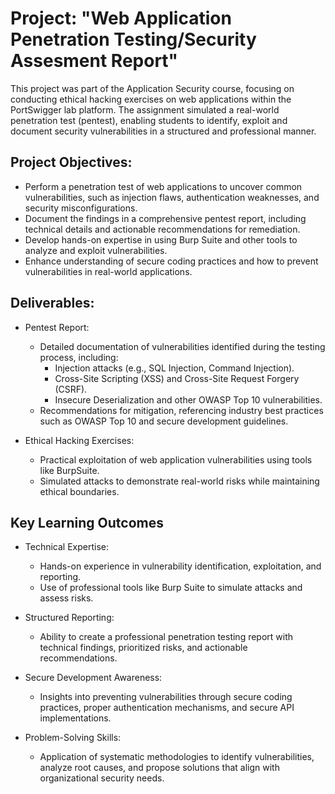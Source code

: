 # Project: "Web Application Penetration Testing/Security Assesment Report"

This project was part of the Application Security course, focusing on conducting ethical hacking exercises on web applications within the PortSwigger lab platform. The assignment simulated a real-world penetration test (pentest), enabling students to identify, exploit and document security vulnerabilities in a structured and professional manner.

## Project Objectives: 
- Perform a penetration test of web applications to uncover common vulnerabilities, such as injection flaws, authentication weaknesses, and security misconfigurations.
- Document the findings in a comprehensive pentest report, including technical details and actionable recommendations for remediation.
- Develop hands-on expertise in using Burp Suite and other tools to analyze and exploit vulnerabilities.
- Enhance understanding of secure coding practices and how to prevent vulnerabilities in real-world applications.

## Deliverables:
* Pentest Report:
  - Detailed documentation of vulnerabilities identified during the testing process, including:
    - Injection attacks (e.g., SQL Injection, Command Injection).
    - Cross-Site Scripting (XSS) and Cross-Site Request Forgery (CSRF).
    - Insecure Deserialization and other OWASP Top 10 vulnerabilities.
  - Recommendations for mitigation, referencing industry best practices such as OWASP Top 10 and secure development guidelines.

* Ethical Hacking Exercises:
  - Practical exploitation of web application vulnerabilities using tools like BurpSuite.
  - Simulated attacks to demonstrate real-world risks while maintaining ethical boundaries.

## Key Learning Outcomes
* Technical Expertise:
  - Hands-on experience in vulnerability identification, exploitation, and reporting.
  - Use of professional tools like Burp Suite to simulate attacks and assess risks.

* Structured Reporting:
  - Ability to create a professional penetration testing report with technical findings, prioritized risks, and actionable recommendations.

* Secure Development Awareness:
  - Insights into preventing vulnerabilities through secure coding practices, proper authentication mechanisms, and secure API implementations.

* Problem-Solving Skills:
  - Application of systematic methodologies to identify vulnerabilities, analyze root causes, and propose solutions that align with organizational security needs.
